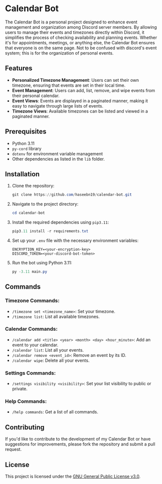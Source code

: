 # Calendar Bot

The Calendar Bot is a personal project designed to enhance event management and organization among Discord server members. By allowing users to manage their events and timezones directly within Discord, it simplifies the process of checking availability and planning events. Whether it's for appointments, meetings, or anything else, the Calendar Bot ensures that everyone is on the same page. Not to be confused with discord's event system; this is for the organization of personal events.

## Features

- **Personalized Timezone Management**: Users can set their own timezone, ensuring that events are set in their local time.
- **Event Management**: Users can add, list, remove, and wipe events from their personal calendar.
- **Event Views**: Events are displayed in a paginated manner, making it easy to navigate through large lists of events.
- **Timezone Views**: Available timezones can be listed and viewed in a paginated manner.

## Prerequisites

- Python 3.11
- `py-cord` library
- `dotenv` for environment variable management
- Other dependencies as listed in the `lib` folder.

## Installation

1. Clone the repository:
   ```powershell
   git clone https://github.com/haseebn19/calendar-bot.git
   ```

2. Navigate to the project directory:
   ```powershell
   cd calendar-bot
   ```

3. Install the required dependencies using `pip3.11`:
   ```powershell
   pip3.11 install -r requirements.txt
   ```

4. Set up your `.env` file with the necessary environment variables:
   ```env
   ENCRYPTION_KEY=<your-encryption-key>
   DISCORD_TOKEN=<your-discord-bot-token>
   ```

5. Run the bot using Python 3.11:
   ```powershell
   py -3.11 main.py
   ```

## Commands

### Timezone Commands:
  - `/timezone set <timezone_name>`: Set your timezone.
  - `/timezone list`: List all available timezones.

### Calendar Commands:
  - `/calendar add <title> <year> <month> <day> <hour_minute>`: Add an event to your calendar.
  - `/calendar list`: List all your events.
  - `/calendar remove <event_id>`: Remove an event by its ID.
  - `/calendar wipe`: Delete all your events.

### Settings Commands:
  - `/settings visibility <visibility>`: Set your list visibility to public or private.

### Help Commands:
  - `/help commands`: Get a list of all commands.

## Contributing

If you'd like to contribute to the development of my Calendar Bot or have suggestions for improvements, please fork the repository and submit a pull request.

## License

This project is licensed under the [GNU General Public License v3.0](https://www.gnu.org/licenses/gpl-3.0.en.html).

